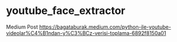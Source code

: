 # youtube_face_extractor

Medium Post 
https://bagataburak.medium.com/python-ile-youtube-videolar%C4%B1ndan-y%C3%BCz-verisi-toplama-6892f8150a01
